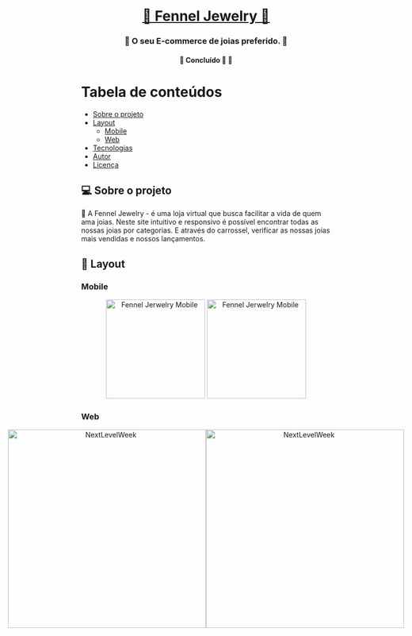 <h1 align="center">
  <a href="https://fennel-jewelry.vercel.app" alt="site da Fennel Jewelry">💎 Fennel Jewelry 💎</a>
</h1>

<h3 align="center">
    💍 O seu E-commerce de joias preferido. 💍
</h3>

<h4 align="center">
	🚧   Concluído 🚀 🚧
</h4>

Tabela de conteúdos
=================
   * [Sobre o projeto](#-sobre-o-projeto)
   * [Layout](#-layout)
     * [Mobile](#mobile)
     * [Web](#web)
   * [Tecnologias](#-tecnologias)
   * [Autor](#-autor)
   * [Licença](#user-content--licença)
<!--te-->

## 💻 Sobre o projeto

💎 A Fennel Jewelry - é uma loja virtual que busca facilitar a vida de quem ama joias. Neste site intuitivo e responsivo é possível encontrar todas as nossas joias por categorias. E através do carrossel, verificar as nossas joias mais vendidas e nossos lançamentos. 

## 🎨 Layout

### Mobile

<p align="center">
  <img alt="Fennel Jerwelry Mobile" title="#NextLevelWeek" src=![fennel-jerwelry-mobile](https://github.com/MatheusCruzDaSilva/fennel-jewelry/assets/124690308/9871f7d9-2a6f-49ba-8d18-821b4b29345d)
"" width="200px">

  <img alt="Fennel Jerwelry Mobile" title="#NextLevelWeek" src="./assets/detalhes-mobile.svg" width="200px">
</p>

### Web

<p align="center" style="display: flex; align-items: flex-start; justify-content: center;">
  <img alt="NextLevelWeek" title="#NextLevelWeek" src="./assets/web.svg" width="400px">

  <img alt="NextLevelWeek" title="#NextLevelWeek" src="./assets/sucesso-web.svg" width="400px">
</p>

